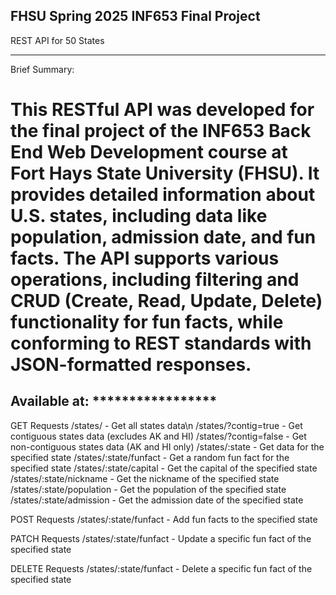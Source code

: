 FHSU Spring 2025 INF653 Final Project
-------------------------------------
REST API for 50 States
_____________________________________

Brief Summary:
# This RESTful API was developed for the final project of the INF653 Back End Web Development course at Fort Hays State University (FHSU). It provides detailed information about U.S. states, including data like population, admission date, and fun facts. The API supports various operations, including filtering and CRUD (Create, Read, Update, Delete) functionality for fun facts, while conforming to REST standards with JSON-formatted responses.

Available at: *****************
-------------------------------------

GET Requests
    /states/ - Get all states data\n
    /states/?contig=true - Get contiguous states data (excludes AK and HI)
    /states/?contig=false - Get non-contiguous states data (AK and HI only)
    /states/:state - Get data for the specified state
    /states/:state/funfact - Get a random fun fact for the specified state
    /states/:state/capital - Get the capital of the specified state
    /states/:state/nickname - Get the nickname of the specified state
    /states/:state/population - Get the population of the specified state
    /states/:state/admission - Get the admission date of the specified state

POST Requests
    /states/:state/funfact - Add fun facts to the specified state

PATCH Requests
    /states/:state/funfact - Update a specific fun fact of the specified state

DELETE Requests
    /states/:state/funfact - Delete a specific fun fact of the specified state